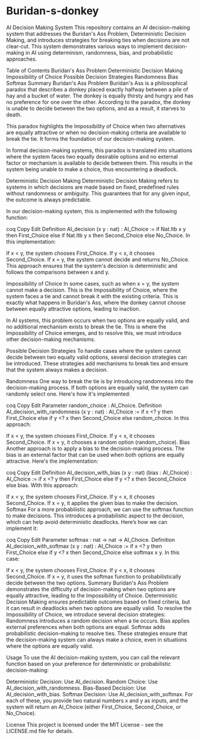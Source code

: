 # Buridan-s-donkey
AI Decision Making System
This repository contains an AI decision-making system that addresses the Buridan's Ass Problem, Deterministic Decision Making, and introduces strategies for breaking ties when decisions are not clear-cut. This system demonstrates various ways to implement decision-making in AI using determinism, randomness, bias, and probabilistic approaches.

Table of Contents
Buridan's Ass Problem
Deterministic Decision Making
Impossibility of Choice
Possible Decision Strategies
Randomness
Bias
Softmax
Summary
Buridan's Ass Problem
Buridan's Ass is a philosophical paradox that describes a donkey placed exactly halfway between a pile of hay and a bucket of water. The donkey is equally thirsty and hungry and has no preference for one over the other. According to the paradox, the donkey is unable to decide between the two options, and as a result, it starves to death.

This paradox highlights the Impossibility of Choice when two alternatives are equally attractive or when no decision-making criteria are available to break the tie. It forms the foundation of our decision-making system.

In formal decision-making systems, this paradox is translated into situations where the system faces two equally desirable options and no external factor or mechanism is available to decide between them. This results in the system being unable to make a choice, thus encountering a deadlock.

Deterministic Decision Making
Deterministic Decision Making refers to systems in which decisions are made based on fixed, predefined rules without randomness or ambiguity. This guarantees that for any given input, the outcome is always predictable.

In our decision-making system, this is implemented with the following function:

coq
Copy
Edit
Definition AI_decision (x y : nat) : AI_Choice :=
  if Nat.ltb x y then First_Choice
  else if Nat.ltb y x then Second_Choice
  else No_Choice.
In this implementation:

If x < y, the system chooses First_Choice.
If y < x, it chooses Second_Choice.
If x = y, the system cannot decide and returns No_Choice.
This approach ensures that the system's decision is deterministic and follows the comparisons between x and y.

Impossibility of Choice
In some cases, such as when x = y, the system cannot make a decision. This is the Impossibility of Choice, where the system faces a tie and cannot break it with the existing criteria. This is exactly what happens in Buridan's Ass, where the donkey cannot choose between equally attractive options, leading to inaction.

In AI systems, this problem occurs when two options are equally valid, and no additional mechanism exists to break the tie. This is where the Impossibility of Choice emerges, and to resolve this, we must introduce other decision-making mechanisms.

Possible Decision Strategies
To handle cases where the system cannot decide between two equally valid options, several decision strategies can be introduced. These strategies add mechanisms to break ties and ensure that the system always makes a decision.

Randomness
One way to break the tie is by introducing randomness into the decision-making process. If both options are equally valid, the system can randomly select one. Here's how it's implemented:

coq
Copy
Edit
Parameter random_choice : AI_Choice.
Definition AI_decision_with_randomness (x y : nat) : AI_Choice :=
  if x <? y then First_Choice
  else if y <? x then Second_Choice
  else random_choice.
In this approach:

If x < y, the system chooses First_Choice.
If y < x, it chooses Second_Choice.
If x = y, it chooses a random option (random_choice).
Bias
Another approach is to apply a bias to the decision-making process. The bias is an external factor that can be used when both options are equally attractive. Here's the implementation:

coq
Copy
Edit
Definition AI_decision_with_bias (x y : nat) (bias : AI_Choice) : AI_Choice :=
  if x <? y then First_Choice
  else if y <? x then Second_Choice
  else bias.
With this approach:

If x < y, the system chooses First_Choice.
If y < x, it chooses Second_Choice.
If x = y, it applies the given bias to make the decision.
Softmax
For a more probabilistic approach, we can use the softmax function to make decisions. This introduces a probabilistic aspect to the decision, which can help avoid deterministic deadlocks. Here’s how we can implement it:

coq
Copy
Edit
Parameter softmax : nat -> nat -> AI_Choice.
Definition AI_decision_with_softmax (x y : nat) : AI_Choice :=
  if x <? y then First_Choice
  else if y <? x then Second_Choice
  else softmax x y.
In this case:

If x < y, the system chooses First_Choice.
If y < x, it chooses Second_Choice.
If x = y, it uses the softmax function to probabilistically decide between the two options.
Summary
Buridan's Ass Problem demonstrates the difficulty of decision-making when two options are equally attractive, leading to the Impossibility of Choice.
Deterministic Decision Making ensures predictable outcomes based on fixed criteria, but it can result in deadlocks when two options are equally valid.
To resolve the Impossibility of Choice, we introduce several decision strategies:
Randomness introduces a random decision when a tie occurs.
Bias applies external preferences when both options are equal.
Softmax adds probabilistic decision-making to resolve ties.
These strategies ensure that the decision-making system can always make a choice, even in situations where the options are equally valid.

Usage
To use the AI decision-making system, you can call the relevant function based on your preference for deterministic or probabilistic decision-making:

Deterministic Decision: Use AI_decision.
Random Choice: Use AI_decision_with_randomness.
Bias-Based Decision: Use AI_decision_with_bias.
Softmax Decision: Use AI_decision_with_softmax.
For each of these, you provide two natural numbers x and y as inputs, and the system will return an AI_Choice (either First_Choice, Second_Choice, or No_Choice).

License
This project is licensed under the MIT License - see the LICENSE.md file for details.
